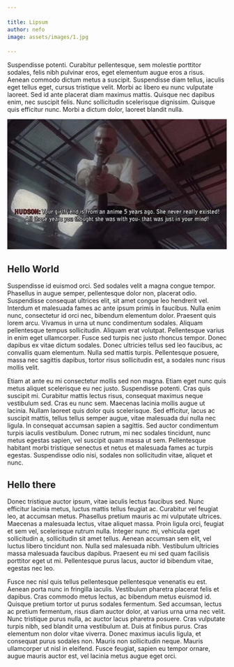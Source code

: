 ```yaml
---

title: Lipsum
author: nefo
image: assets/images/1.jpg

--- 
```


Suspendisse potenti. Curabitur pellentesque, sem molestie porttitor sodales, felis nibh pulvinar eros, eget elementum augue eros a risus. Aenean commodo dictum metus a suscipit. Suspendisse diam tellus, iaculis eget tellus eget, cursus tristique velit. Morbi ac libero eu nunc vulputate laoreet. Sed id ante placerat diam maximus mattis. Quisque nec dapibus enim, nec suscipit felis. Nunc sollicitudin scelerisque dignissim. Quisque quis efficitur nunc. Morbi a dictum dolor, laoreet blandit nulla.

![](assets/images/waifuism.jpg)

## Hello World

Suspendisse id euismod orci. Sed sodales velit a magna congue tempor. Phasellus in augue semper, pellentesque dolor non, placerat odio. Suspendisse consequat ultrices elit, sit amet congue leo hendrerit vel. Interdum et malesuada fames ac ante ipsum primis in faucibus. Nulla enim nunc, consectetur id orci nec, bibendum elementum dolor. Praesent quis lorem arcu. Vivamus in urna ut nunc condimentum sodales. Aliquam pellentesque tempus sollicitudin. Aliquam erat volutpat. Pellentesque varius in enim eget ullamcorper. Fusce sed turpis nec justo rhoncus tempor. Donec dapibus ex vitae dictum sodales. Donec ultricies tellus sed leo faucibus, ac convallis quam elementum. Nulla sed mattis turpis. Pellentesque posuere, massa nec sagittis dapibus, tortor risus sollicitudin est, a sodales nunc risus mollis velit.

Etiam at ante eu mi consectetur mollis sed non magna. Etiam eget nunc quis metus aliquet scelerisque eu nec justo. Suspendisse potenti. Cras quis suscipit mi. Curabitur mattis lectus risus, consequat maximus neque vestibulum sed. Cras eu nunc sem. Maecenas lacinia mollis augue ut lacinia. Nullam laoreet quis dolor quis scelerisque. Sed efficitur, lacus ac suscipit mattis, tellus tellus semper augue, vitae malesuada dui nulla nec ligula. In consequat accumsan sapien a sagittis. Sed auctor condimentum turpis iaculis vestibulum. Donec rutrum, mi nec sodales tincidunt, nunc metus egestas sapien, vel suscipit quam massa ut sem. Pellentesque habitant morbi tristique senectus et netus et malesuada fames ac turpis egestas. Suspendisse odio nisi, sodales non sollicitudin vitae, aliquet et nunc.

## Hello there

Donec tristique auctor ipsum, vitae iaculis lectus faucibus sed. Nunc efficitur lacinia metus, luctus mattis tellus feugiat ac. Curabitur vel feugiat leo, at accumsan metus. Phasellus pretium mauris ac mi vulputate ultrices. Maecenas a malesuada lectus, vitae aliquet massa. Proin ligula orci, feugiat et sem vel, scelerisque rutrum nulla. Integer nunc mi, vehicula eget sollicitudin a, sollicitudin sit amet tellus. Aenean accumsan sem elit, vel luctus libero tincidunt non. Nulla sed malesuada nibh. Vestibulum ultricies massa malesuada faucibus dapibus. Praesent eu mi sed quam facilisis porttitor eget ut mi. Pellentesque purus lacus, auctor id bibendum vitae, egestas nec leo.

Fusce nec nisl quis tellus pellentesque pellentesque venenatis eu est. Aenean porta nunc in fringilla iaculis. Vestibulum pharetra placerat felis et dapibus. Cras commodo metus lectus, ac bibendum metus euismod id. Quisque pretium tortor ut purus sodales fermentum. Sed accumsan, lectus ac pretium fermentum, risus diam auctor dolor, at varius urna urna nec velit. Nunc tristique purus nulla, ac auctor lacus pharetra posuere. Cras vulputate turpis nibh, sed blandit urna vestibulum at. Duis at finibus purus. Cras elementum non dolor vitae viverra. Donec maximus iaculis ligula, et consequat purus sodales non. Mauris non sollicitudin neque. Mauris ullamcorper ut nisl in eleifend. Fusce feugiat, sapien eu tempor ornare, augue mauris auctor est, vel lacinia metus augue eget orci.
